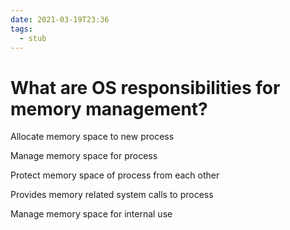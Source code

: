 ```yaml
---
date: 2021-03-19T23:36
tags: 
  - stub
---
```


# What are OS responsibilities for memory management?

Allocate memory space to new process

Manage memory space for process

Protect memory space of process from each other

Provides memory related system calls to process

Manage memory space for internal use
